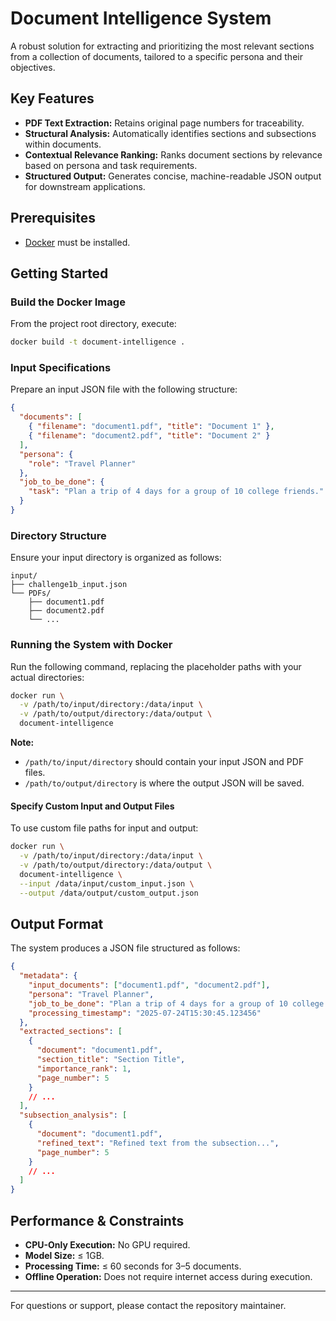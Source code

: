 # Document Intelligence System

A robust solution for extracting and prioritizing the most relevant sections from a collection of documents, tailored to a specific persona and their objectives.

## Key Features

- **PDF Text Extraction:** Retains original page numbers for traceability.
- **Structural Analysis:** Automatically identifies sections and subsections within documents.
- **Contextual Relevance Ranking:** Ranks document sections by relevance based on persona and task requirements.
- **Structured Output:** Generates concise, machine-readable JSON output for downstream applications.

## Prerequisites

- [Docker](https://www.docker.com/) must be installed.

## Getting Started

### Build the Docker Image

From the project root directory, execute:

```bash
docker build -t document-intelligence .
```

### Input Specifications

Prepare an input JSON file with the following structure:

```json
{
  "documents": [
    { "filename": "document1.pdf", "title": "Document 1" },
    { "filename": "document2.pdf", "title": "Document 2" }
  ],
  "persona": {
    "role": "Travel Planner"
  },
  "job_to_be_done": {
    "task": "Plan a trip of 4 days for a group of 10 college friends."
  }
}
```

### Directory Structure

Ensure your input directory is organized as follows:

```
input/
├── challenge1b_input.json
└── PDFs/
    ├── document1.pdf
    ├── document2.pdf
    └── ...
```

### Running the System with Docker

Run the following command, replacing the placeholder paths with your actual directories:

```bash
docker run \
  -v /path/to/input/directory:/data/input \
  -v /path/to/output/directory:/data/output \
  document-intelligence
```

**Note:**  
- `/path/to/input/directory` should contain your input JSON and PDF files.  
- `/path/to/output/directory` is where the output JSON will be saved.

#### Specify Custom Input and Output Files

To use custom file paths for input and output:

```bash
docker run \
  -v /path/to/input/directory:/data/input \
  -v /path/to/output/directory:/data/output \
  document-intelligence \
  --input /data/input/custom_input.json \
  --output /data/output/custom_output.json
```

## Output Format

The system produces a JSON file structured as follows:

```json
{
  "metadata": {
    "input_documents": ["document1.pdf", "document2.pdf"],
    "persona": "Travel Planner",
    "job_to_be_done": "Plan a trip of 4 days for a group of 10 college friends.",
    "processing_timestamp": "2025-07-24T15:30:45.123456"
  },
  "extracted_sections": [
    {
      "document": "document1.pdf",
      "section_title": "Section Title",
      "importance_rank": 1,
      "page_number": 5
    }
    // ...
  ],
  "subsection_analysis": [
    {
      "document": "document1.pdf",
      "refined_text": "Refined text from the subsection...",
      "page_number": 5
    }
    // ...
  ]
}
```

## Performance & Constraints

- **CPU-Only Execution:** No GPU required.
- **Model Size:** ≤ 1GB.
- **Processing Time:** ≤ 60 seconds for 3–5 documents.
- **Offline Operation:** Does not require internet access during execution.



---

For questions or support, please contact the repository maintainer.
````
